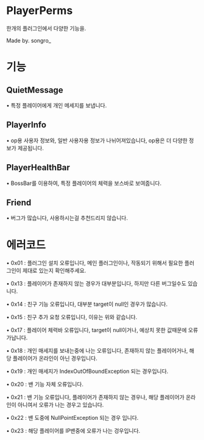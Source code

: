 # PlayerPerms
한개의 플러그인에서 다양한 기능을.

Made by. songro_

# 기능

## QuietMessage
• 특정 플레이어에게 개인 메세지를 보냅니다.

## PlayerInfo
• op용 사용자 정보와, 일반 사용자용 정보가 나뉘어져있습니다, op용은 더 다양한 정보가 제공됩니다.

## PlayerHealthBar
• BossBar를 이용하여, 특정 플레이어의 체력을 보스바로 보여줍니다.

## Friend
• 버그가 많습니다, 사용하시는걸 추천드리지 않습니다.

# 에러코드
• 0x01 : 플러그인 설치 오류입니다, 메인 플러그인이나, 작동되기 위해서 필요한 플러그인이 제대로 있는지 확인해주세요.

• 0x13 : 플레이어가 존재하지 않는 경우가 대부분입니다, 하지만 다른 버그일수도 있습니다.

• 0x14 : 친구 기능 오류입니다, 대부분 target이 null인 경우가 많습니다.

• 0x15 : 친구 추가 요청 오류입니다, 이유는 위와 같습니다.

• 0x17 : 플레이어 체력바 오류입니다, target이 null이거나, 예상치 못한 값때문에 오류가납니다.

• 0x18 : 개인 매세지를 보내는중에 나는 오류입니다, 존재하지 않는 플레이어거나, 해당 플레이어가 온라인이 아닌 경우입니다.

• 0x19 : 개인 매세지가 IndexOutOfBoundException 되는 경우입니다.

• 0x20 : 밴 기능 자체 오류입니다.

• 0x21 : 밴 기능 오류입니다, 플레이어가 존재하지 않는 경우나, 해당 플레이어가 온라인이 아니여서 오류가 나는 경우고 있습니다.

• 0x22 : 밴 도중에 NullPointException 되는 경우 입니다.

• 0x23 : 해당 플레이어를 IP밴중에 오류가 나는 겅우입니다.